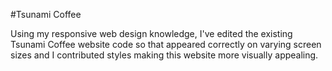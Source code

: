 #Tsunami Coffee

Using my responsive web design knowledge, I've edited the existing Tsunami Coffee website code so that appeared correctly on varying screen sizes and I contributed styles making this website more visually appealing.
